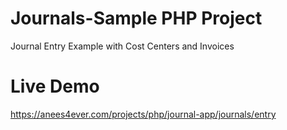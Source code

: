 # Journals-Sample PHP Project
Journal Entry Example with Cost Centers and Invoices

# Live Demo
<a href="https://anees4ever.com/projects/php/journal-app/journals/entry" target="_blank">https://anees4ever.com/projects/php/journal-app/journals/entry</a>
